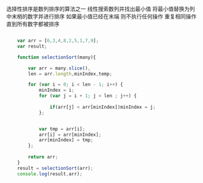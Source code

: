 选择性排序是数列排序的算法之一
线性搜索数列并找出最小值
将最小值替换为列中末梢的数字并进行排序
如果最小值已经在末端 则不执行任何操作
重复相同操作 直到所有数字都被排序

``` javascript

	var arr = [6,3,4,8,2,5,1,7,9];
	var result;

	function selectionSort(many){

		var arr = many.slice(),
		len = arr.length,minIndex,temp;

		for (var i = 0; i < len - 1; i++) {
			minIndex = i;
			for (var j = i + 1; j < len ; j++) {
			
				if(arr[j] < arr[minIndex])minIndex = j;
			};


			var tmp = arr[i];
			arr[i] = arr[minIndex];
			arr[minIndex] = tmp;
		};
		
		return arr;
	}
	result = selectionSort(arr);
	console.log(result,arr);

```